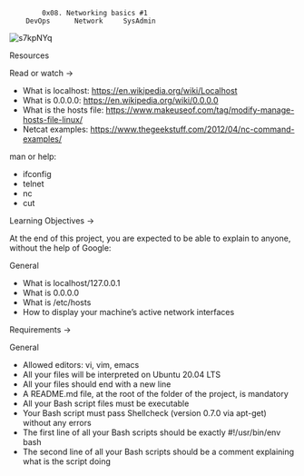 			0x08. Networking basics #1
		DevOps		Network		SysAdmin

![s7kpNYq](https://user-images.githubusercontent.com/109985883/236332799-255cb481-0bf5-4978-abce-1a3e35917998.png)

Resources

Read or watch ->

- What is localhost: https://en.wikipedia.org/wiki/Localhost
- What is 0.0.0.0: https://en.wikipedia.org/wiki/0.0.0.0
- What is the hosts file: https://www.makeuseof.com/tag/modify-manage-hosts-file-linux/
- Netcat examples: https://www.thegeekstuff.com/2012/04/nc-command-examples/

man or help:

* ifconfig
* telnet
* nc
* cut

Learning Objectives ->

At the end of this project, you are expected to be able to explain to anyone, without the help of Google:

General

- What is localhost/127.0.0.1
- What is 0.0.0.0
- What is /etc/hosts
- How to display your machine’s active network interfaces

Requirements ->

General

* Allowed editors: vi, vim, emacs
* All your files will be interpreted on Ubuntu 20.04 LTS
* All your files should end with a new line
* A README.md file, at the root of the folder of the project, is mandatory
* All your Bash script files must be executable
* Your Bash script must pass Shellcheck (version 0.7.0 via apt-get) without any errors
* The first line of all your Bash scripts should be exactly #!/usr/bin/env bash
* The second line of all your Bash scripts should be a comment explaining what is the script doing

